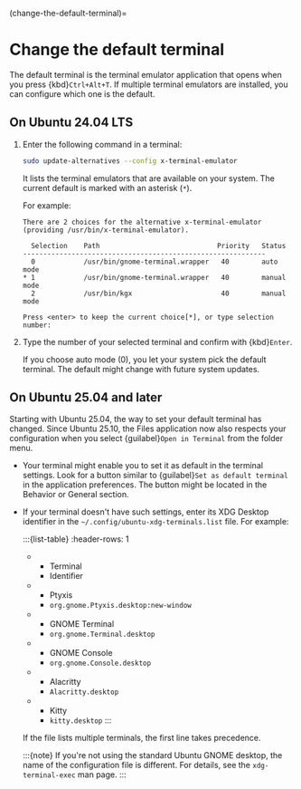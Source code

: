 (change-the-default-terminal)=
# Change the default terminal

The default terminal is the terminal emulator application that opens when you press {kbd}`Ctrl+Alt+T`. If multiple terminal emulators are installed, you can configure which one is the default.


## On Ubuntu 24.04 LTS

1. Enter the following command in a terminal:

    ```bash
    sudo update-alternatives --config x-terminal-emulator
    ```

    It lists the terminal emulators that are available on your system. The current default is marked with an asterisk (`*`).

    For example:

    ```text
    There are 2 choices for the alternative x-terminal-emulator (providing /usr/bin/x-terminal-emulator).

      Selection    Path                             Priority   Status
    ------------------------------------------------------------
      0            /usr/bin/gnome-terminal.wrapper   40        auto mode
    * 1            /usr/bin/gnome-terminal.wrapper   40        manual mode
      2            /usr/bin/kgx                      40        manual mode

    Press <enter> to keep the current choice[*], or type selection number:
    ```

2. Type the number of your selected terminal and confirm with {kbd}`Enter`.

    If you choose auto mode (0), you let your system pick the default terminal. The default might change with future system updates.


## On Ubuntu 25.04 and later

Starting with Ubuntu 25.04, the way to set your default terminal has changed. Since Ubuntu 25.10, the Files application now also respects your configuration when you select {guilabel}`Open in Terminal` from the folder menu.

* Your terminal might enable you to set it as default in the terminal settings. Look for a button similar to {guilabel}`Set as default terminal` in the application preferences. The button might be located in the Behavior or General section.

* If your terminal doesn't have such settings, enter its XDG Desktop identifier in the `~/.config/ubuntu-xdg-terminals.list` file. For example:

    :::{list-table}
    :header-rows: 1

    * - Terminal
      - Identifier
    * - Ptyxis
      - `org.gnome.Ptyxis.desktop:new-window`
    * - GNOME Terminal
      - `org.gnome.Terminal.desktop`
    * - GNOME Console
      - `org.gnome.Console.desktop`
    * - Alacritty
      - `Alacritty.desktop`
    * - Kitty
      - `kitty.desktop`
    :::

    If the file lists multiple terminals, the first line takes precedence.

    :::{note}
    If you're not using the standard Ubuntu GNOME desktop, the name of the configuration file is different. For details, see the `xdg-terminal-exec` man page.
    :::

